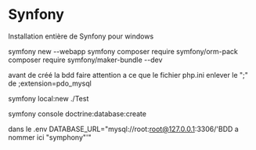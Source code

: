 # Synfony

Installation entière de Synfony pour windows

symfony new --webapp symfony
composer require symfony/orm-pack
composer require symfony/maker-bundle --dev

avant de créé la bdd faire attention a ce que le fichier php.ini
enlever le ";" de ;extension=pdo_mysql

symfony local:new ./Test

symfony console doctrine:database:create

dans le .env
DATABASE_URL="mysql://root:root@127.0.0.1:3306/'BDD a nommer ici "symphony"'"



